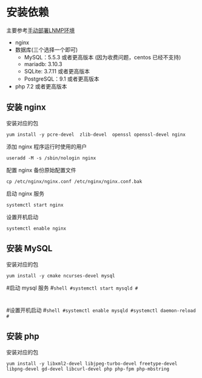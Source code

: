 # 安装依赖
主要参考[手动部署LNMP环境](https://help.aliyun.com/document_detail/97251.html)
* nginx
* 数据库(三个选择一个即可)
    - MySQL：5.5.3 或者更高版本 (因为收费问题，centos 已经不支持)
    - mariadb: 3.10.3
    - SQLite: 3.7.11 或者更高版本
    - PostgreSQL：9.1 或者更高版本
* php 7.2 或者更高版本

## 安装 nginx
安装对应的包
```shell
yum install -y pcre-devel  zlib-devel  openssl openssl-devel nginx
```

添加 nginx 程序运行时使用的用户
```shell
useradd -M -s /sbin/nologin nginx
```

配置 nginx
备份原始配置文件
```shell
cp /etc/nginx/nginx.conf /etc/nginx/nginx.conf.bak
```

启动 nginx 服务
```shell
systemctl start nginx 
```

设置开机启动
```shell
systemctl enable nginx
```

## 安装 MySQL
安装对应的包
```shell
yum install -y cmake ncurses-devel mysql
```

#启动 mysql 服务
#```shell
#systemctl start mysqld
#```
#
#设置开机启动
#```shell
#systemctl enable mysqld
#systemctl daemon-reload
#```

## 安装 php
安装对应的包
```shell
yum install -y libxml2-devel libjpeg-turbo-devel freetype-devel libpng-devel gd-devel libcurl-devel php php-fpm php-mbstring 
```
